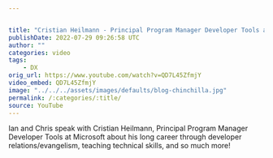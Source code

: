 ```yaml
---


title: "Cristian Heilmann - Principal Program Manager Developer Tools at Microsoft"
publishDate: 2022-07-29 09:26:58 UTC
author: ""
categories: video
tags:
    - DX
orig_url: https://www.youtube.com/watch?v=QD7L45ZfmjY
video_embed: QD7L45ZfmjY
image: "../../../assets/images/defaults/blog-chinchilla.jpg"
permalink: /:categories/:title/
source: YouTube
---
```

Ian and Chris speak with Cristian Heilmann, Principal Program Manager Developer Tools at Microsoft about his long career through developer relations/evangelism, teaching technical skills, and so much more!